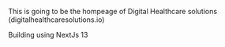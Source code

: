 This is going to be the hompeage of Digital Healthcare solutions (digitalhealthcaresolutions.io)

Building using NextJs 13

